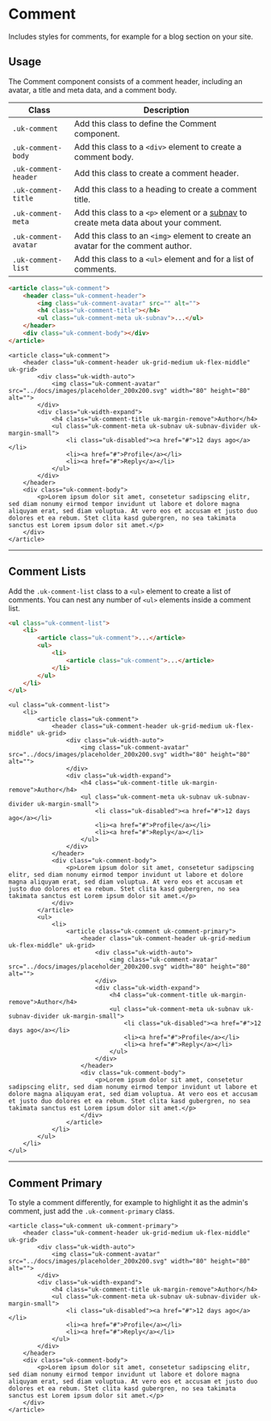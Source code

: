 
# Comment

<p class="uk-text-lead">Includes styles for comments, for example for a blog section on your site.</p>

## Usage

The Comment component consists of a comment header, including an avatar, a title and meta data, and a comment body.

| Class | Description |
| --- | --- |
| `.uk-comment` | Add this class to define the Comment component. |
| `.uk-comment-body` | Add this class to a `<div>` element to create a comment body. |
| `.uk-comment-header` | Add this class to create a comment header. |
| `.uk-comment-title` | Add this class to a heading to create a comment title. |
| `.uk-comment-meta` | Add this class to a `<p>` element or a [subnav](subnav.md) to create meta data about your comment. |
| `.uk-comment-avatar` | Add this class to an `<img>` element to create an avatar for the comment author. |
| `.uk-comment-list` | Add this class to a `<ul>` element and for a list of comments. |


```html
<article class="uk-comment">
    <header class="uk-comment-header">
        <img class="uk-comment-avatar" src="" alt="">
        <h4 class="uk-comment-title"></h4>
        <ul class="uk-comment-meta uk-subnav">...</ul>
    </header>
    <div class="uk-comment-body"></div>
</article>
```

```example
<article class="uk-comment">
    <header class="uk-comment-header uk-grid-medium uk-flex-middle" uk-grid>
        <div class="uk-width-auto">
            <img class="uk-comment-avatar" src="../docs/images/placeholder_200x200.svg" width="80" height="80" alt="">
        </div>
        <div class="uk-width-expand">
            <h4 class="uk-comment-title uk-margin-remove">Author</h4>
            <ul class="uk-comment-meta uk-subnav uk-subnav-divider uk-margin-small">
                <li class="uk-disabled"><a href="#">12 days ago</a></li>
                <li><a href="#">Profile</a></li>
                <li><a href="#">Reply</a></li>
            </ul>
        </div>
    </header>
    <div class="uk-comment-body">
        <p>Lorem ipsum dolor sit amet, consetetur sadipscing elitr, sed diam nonumy eirmod tempor invidunt ut labore et dolore magna aliquyam erat, sed diam voluptua. At vero eos et accusam et justo duo dolores et ea rebum. Stet clita kasd gubergren, no sea takimata sanctus est Lorem ipsum dolor sit amet.</p>
    </div>
</article>
```

***

## Comment Lists

Add the `.uk-comment-list` class to a `<ul>` element to create a list of comments. You can nest any number of `<ul>` elements inside a comment list.

```html
<ul class="uk-comment-list">
    <li>
        <article class="uk-comment">...</article>
        <ul>
            <li>
                <article class="uk-comment">...</article>
            </li>
        </ul>
    </li>
</ul>
```

```example
<ul class="uk-comment-list">
    <li>
        <article class="uk-comment">
            <header class="uk-comment-header uk-grid-medium uk-flex-middle" uk-grid>
                <div class="uk-width-auto">
                    <img class="uk-comment-avatar" src="../docs/images/placeholder_200x200.svg" width="80" height="80" alt="">
                </div>
                <div class="uk-width-expand">
                    <h4 class="uk-comment-title uk-margin-remove">Author</h4>
                    <ul class="uk-comment-meta uk-subnav uk-subnav-divider uk-margin-small">
                        <li class="uk-disabled"><a href="#">12 days ago</a></li>
                        <li><a href="#">Profile</a></li>
                        <li><a href="#">Reply</a></li>
                    </ul>
                </div>
            </header>
            <div class="uk-comment-body">
                <p>Lorem ipsum dolor sit amet, consetetur sadipscing elitr, sed diam nonumy eirmod tempor invidunt ut labore et dolore magna aliquyam erat, sed diam voluptua. At vero eos et accusam et justo duo dolores et ea rebum. Stet clita kasd gubergren, no sea takimata sanctus est Lorem ipsum dolor sit amet.</p>
            </div>
        </article>
        <ul>
            <li>
                <article class="uk-comment uk-comment-primary">
                    <header class="uk-comment-header uk-grid-medium uk-flex-middle" uk-grid>
                        <div class="uk-width-auto">
                            <img class="uk-comment-avatar" src="../docs/images/placeholder_200x200.svg" width="80" height="80" alt="">
                        </div>
                        <div class="uk-width-expand">
                            <h4 class="uk-comment-title uk-margin-remove">Author</h4>
                            <ul class="uk-comment-meta uk-subnav uk-subnav-divider uk-margin-small">
                                <li class="uk-disabled"><a href="#">12 days ago</a></li>
                                <li><a href="#">Profile</a></li>
                                <li><a href="#">Reply</a></li>
                            </ul>
                        </div>
                    </header>
                    <div class="uk-comment-body">
                        <p>Lorem ipsum dolor sit amet, consetetur sadipscing elitr, sed diam nonumy eirmod tempor invidunt ut labore et dolore magna aliquyam erat, sed diam voluptua. At vero eos et accusam et justo duo dolores et ea rebum. Stet clita kasd gubergren, no sea takimata sanctus est Lorem ipsum dolor sit amet.</p>
                    </div>
                </article>
            </li>
        </ul>
    </li>
</ul>
```

***

## Comment Primary

To style a comment differently, for example to highlight it as the admin's comment, just add the `.uk-comment-primary` class.

```example
<article class="uk-comment uk-comment-primary">
    <header class="uk-comment-header uk-grid-medium uk-flex-middle" uk-grid>
        <div class="uk-width-auto">
            <img class="uk-comment-avatar" src="../docs/images/placeholder_200x200.svg" width="80" height="80" alt="">
        </div>
        <div class="uk-width-expand">
            <h4 class="uk-comment-title uk-margin-remove">Author</h4>
            <ul class="uk-comment-meta uk-subnav uk-subnav-divider uk-margin-small">
                <li class="uk-disabled"><a href="#">12 days ago</a></li>
                <li><a href="#">Profile</a></li>
                <li><a href="#">Reply</a></li>
            </ul>
        </div>
    </header>
    <div class="uk-comment-body">
        <p>Lorem ipsum dolor sit amet, consetetur sadipscing elitr, sed diam nonumy eirmod tempor invidunt ut labore et dolore magna aliquyam erat, sed diam voluptua. At vero eos et accusam et justo duo dolores et ea rebum. Stet clita kasd gubergren, no sea takimata sanctus est Lorem ipsum dolor sit amet.</p>
    </div>
</article>
```
